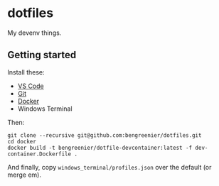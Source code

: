 # dotfiles

My devenv things.

## Getting started

Install these:

+ [VS Code](https://code.visualstudio.com)
+ [Git](https://git-scm.com/download)
+ [Docker](https://hub.docker.com/?overlay=onboarding)
+ Windows Terminal


Then:

```
git clone --recursive git@github.com:bengreenier/dotfiles.git
cd docker
docker build -t bengreenier/dotfile-devcontainer:latest -f dev-container.Dockerfile .
```

And finally, copy `windows_terminal/profiles.json` over the default (or merge em).
